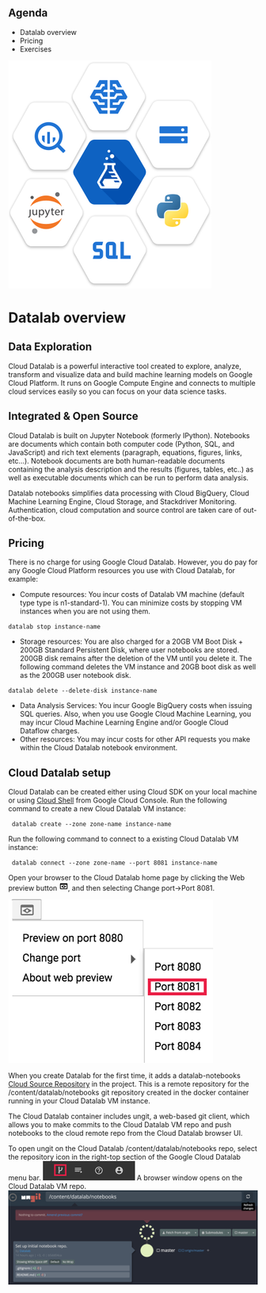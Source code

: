 ## Agenda
- Datalab overview
- Pricing
- Exercises

![Diagram](https://github.com/gft-academy-pl/gcp-ai/blob/master/assets/datalab-integrated.svg)

# Datalab overview
## Data Exploration
Cloud Datalab is a powerful interactive tool created to explore, analyze, transform and visualize data and build machine learning models on Google Cloud Platform. It runs on Google Compute Engine and connects to multiple cloud services easily so you can focus on your data science tasks.
## Integrated & Open Source
Cloud Datalab is built on Jupyter Notebook (formerly IPython). Notebooks are documents which contain both computer code (Python, SQL, and JavaScript) and rich text elements (paragraph, equations, figures, links, etc…). Notebook documents are both human-readable documents containing the analysis description and the results (figures, tables, etc..) as well as executable documents which can be run to perform data analysis.

Datalab notebooks simplifies data processing with Cloud BigQuery, Cloud Machine Learning Engine, Cloud Storage, and Stackdriver Monitoring. Authentication, cloud computation and source control are taken care of out-of-the-box.
## Pricing
There is no charge for using Google Cloud Datalab. However, you do pay for any Google Cloud Platform resources you use with Cloud Datalab, for example:
* Compute resources: You incur costs of Datalab VM machine (default type type is n1-standard-1). You can minimize costs by stopping VM instances when you are not using them. 
```
datalab stop instance-name
```
* Storage resources: You are also charged for a 20GB VM Boot Disk +  200GB Standard Persistent Disk, where user notebooks are stored. 200GB disk remains after the deletion of the VM until you delete it. The following command deletes the VM instance and 20GB boot disk as well as the 200GB user notebook disk.
```
datalab delete --delete-disk instance-name
```
* Data Analysis Services: You incur Google BigQuery costs when issuing SQL queries. Also, when you use Google Cloud Machine Learning, you may incur Cloud Machine Learning Engine and/or Google Cloud Dataflow charges.
* Other resources: You may incur costs for other API requests you make within the Cloud Datalab notebook environment. 
## Cloud Datalab setup
Cloud Datalab can be created either using Cloud SDK on your local machine or using [Cloud Shell](https://cloud.google.com/shell/docs/starting-cloud-shell#starting_a_new_session) from Google Cloud Console. Run the following command to create a new Cloud Datalab VM instance:
```
 datalab create --zone zone-name instance-name
```
Run the following command to connect to a existing Cloud Datalab VM instance:
```
 datalab connect --zone zone-name --port 8081 instance-name 
```
Open your browser to the Cloud Datalab home page by clicking the Web preview button ![Diagram](https://github.com/gft-academy-pl/gcp-ai/blob/master/assets/web-preview-button.png), and then selecting Change port→Port 8081.

![Diagram](https://github.com/gft-academy-pl/gcp-ai/blob/master/assets/web-preview.png)

When you create Datalab for the first time, it adds a datalab-notebooks [Cloud Source Repository](https://console.cloud.google.com/code/develop/repo) in the project. This is a remote repository for the /content/datalab/notebooks git repository created in the docker container running in your Cloud Datalab VM instance.

The Cloud Datalab container includes ungit, a web-based git client, which allows you to make commits to the Cloud Datalab VM repo and push notebooks to the cloud remote repo from the Cloud Datalab browser UI.

To open ungit on the Cloud Datalab /content/datalab/notebooks repo, select the repository icon in the right-top section of the Google Cloud Datalab menu bar.
![Diagram](https://github.com/gft-academy-pl/gcp-ai/blob/master/assets/ungit-icon.png)
A browser window opens on the Cloud Datalab VM repo.
![Diagram](https://github.com/gft-academy-pl/gcp-ai/blob/master/assets/ungit-open-repo.png)
